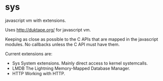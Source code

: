 sys
=====

javascript vm with extensions.

Uses http://duktape.org/ for javascript vm.

Keeping as close as possible to the C APIs that are mapped in the javascript modules.
No callbacks unless the C API must have them.

Current extensions are:
* Sys
  System extensions. Mainly direct access to kernel systemcalls.
* LMDB
  The Lightning Memory-Mapped Database Manager.
* HTTP
  Working with HTTP.

